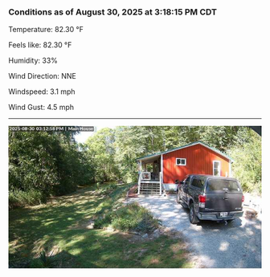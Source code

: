 ### Conditions as of August 30, 2025 at 3:18:15 PM CDT 

Temperature: 82.30 &deg;F

Feels like: 82.30 &deg;F

Humidity: 33%

Wind Direction: NNE

Windspeed: 3.1 mph

Wind Gust: 4.5 mph

---

<img src="./images/latest.jpeg"/>

